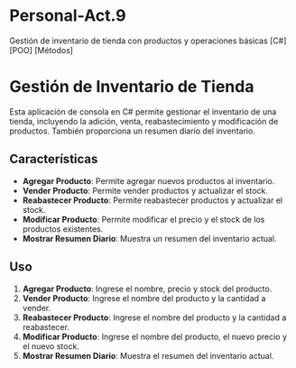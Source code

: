 # Personal-Act.9
Gestión de inventario de tienda con productos y operaciones básicas [C#] [POO] [Métodos]

# Gestión de Inventario de Tienda

Esta aplicación de consola en C# permite gestionar el inventario de una tienda, incluyendo la adición, venta, reabastecimiento y modificación de productos. También proporciona un resumen diario del inventario.

## Características

- **Agregar Producto**: Permite agregar nuevos productos al inventario.
- **Vender Producto**: Permite vender productos y actualizar el stock.
- **Reabastecer Producto**: Permite reabastecer productos y actualizar el stock.
- **Modificar Producto**: Permite modificar el precio y el stock de los productos existentes.
- **Mostrar Resumen Diario**: Muestra un resumen del inventario actual.

## Uso

1. **Agregar Producto**: Ingrese el nombre, precio y stock del producto.
2. **Vender Producto**: Ingrese el nombre del producto y la cantidad a vender.
3. **Reabastecer Producto**: Ingrese el nombre del producto y la cantidad a reabastecer.
4. **Modificar Producto**: Ingrese el nombre del producto, el nuevo precio y el nuevo stock.
5. **Mostrar Resumen Diario**: Muestra el resumen del inventario actual.

